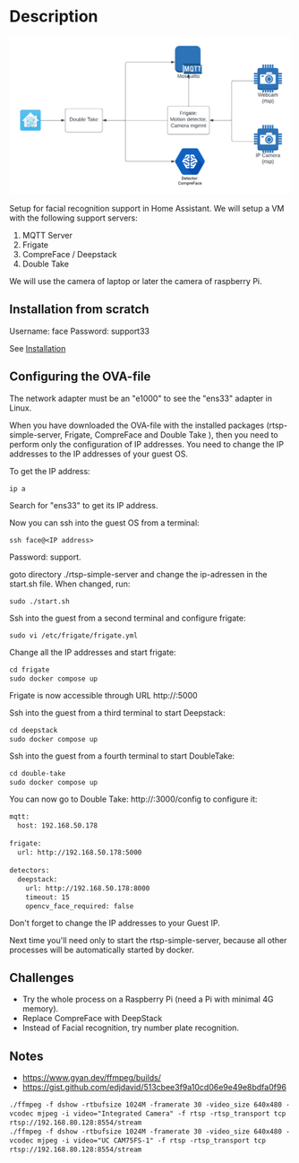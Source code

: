 Description
===========

![Face Recognition Architecture](./images/Face-Recgnition-Architecture.png)

Setup for facial recognition support in Home Assistant. 
We will setup a VM with the following support servers:

1) MQTT Server
2) Frigate 
3) CompreFace / Deepstack
4) Double Take

We will use the camera of laptop or later the camera of raspberry Pi.

Installation from scratch
-------------------------

Username: face Password: support33

See [Installation](./install.md)

Configuring the OVA-file
------------------------

The network adapter must be an "e1000" to see the "ens33" adapter in Linux.

When you have downloaded the OVA-file with the installed packages (rtsp-simple-server, Frigate, CompreFace and Double Take ), then you need to perform only the configuration of IP addresses. You need to change the IP addresses to the IP addresses of your guest OS.

To get the IP address:

```
ip a
```

Search for "ens33" to get its IP address.

Now you can ssh into the guest OS from a terminal:

```
ssh face@<IP address>
```

Password: support.

goto directory ./rtsp-simple-server and change the ip-adressen in the start.sh file. When changed, run:

```
sudo ./start.sh
```

Ssh into the guest from a second terminal and configure frigate:

```
sudo vi /etc/frigate/frigate.yml
```

Change all the IP addresses and start frigate:

```
cd frigate
sudo docker compose up
```

Frigate is now accessible through URL http://<IP>:5000

Ssh into the guest from a third terminal to start Deepstack:

```
cd deepstack
sudo docker compose up
```

Ssh into the guest from a fourth terminal to start DoubleTake:

```
cd double-take
sudo docker compose up
```

You can now go to Double Take: http://<host ip address>:3000/config to configure it:

```
mqtt:
  host: 192.168.50.178

frigate:
  url: http://192.168.50.178:5000

detectors:
  deepstack:
    url: http://192.168.50.178:8000
    timeout: 15
    opencv_face_required: false
```

Don't forget to change the IP addresses to your Guest IP.

Next time you'll need only to start the rtsp-simple-server, because all other processes will be automatically started by docker.


Challenges
----------

- Try the whole process on a Raspberry Pi (need a Pi with minimal 4G memory). 
- Replace CompreFace with DeepStack 
- Instead of Facial recognition, try number plate recognition.

Notes
-----

- https://www.gyan.dev/ffmpeg/builds/
- https://gist.github.com/edjdavid/513cbee3f9a10cd06e9e49e8bdfa0f96

```
./ffmpeg -f dshow -rtbufsize 1024M -framerate 30 -video_size 640x480 -vcodec mjpeg -i video="Integrated Camera" -f rtsp -rtsp_transport tcp rtsp://192.168.80.128:8554/stream
./ffmpeg -f dshow -rtbufsize 1024M -framerate 30 -video_size 640x480 -vcodec mjpeg -i video="UC CAM75FS-1" -f rtsp -rtsp_transport tcp rtsp://192.168.80.128:8554/stream
```
